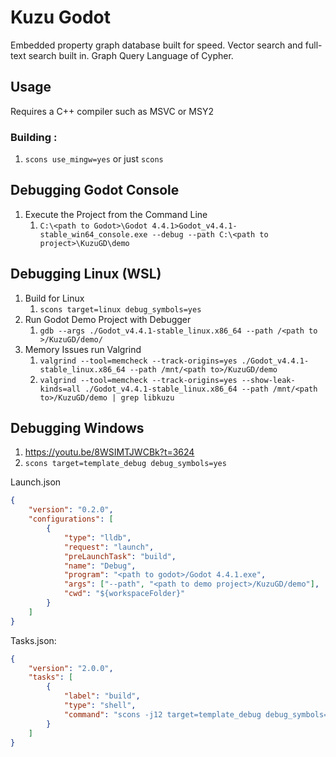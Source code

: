# Kuzu Godot

Embedded property graph database built for speed. Vector search and full-text search built in. Graph Query Language of Cypher.

## Usage

Requires a C++ compiler such as MSVC or MSY2

### Building :

1. `scons use_mingw=yes` or just `scons`

## Debugging Godot Console

1. Execute the Project from the Command Line
   1. `C:\<path to Godot>\Godot 4.4.1>Godot_v4.4.1-stable_win64_console.exe --debug --path C:\<path to project>\KuzuGD\demo`

## Debugging Linux (WSL)

1. Build for Linux
   1. `scons target=linux debug_symbols=yes`
1. Run Godot Demo Project with Debugger
   1. `gdb --args ./Godot_v4.4.1-stable_linux.x86_64 --path /<path to >/KuzuGD/demo/`
1. Memory Issues run Valgrind
   1. `valgrind --tool=memcheck --track-origins=yes ./Godot_v4.4.1-stable_linux.x86_64 --path /mnt/<path to>/KuzuGD/demo`
   1. `valgrind --tool=memcheck --track-origins=yes --show-leak-kinds=all ./Godot_v4.4.1-stable_linux.x86_64 --path /mnt/<path to>/KuzuGD/demo | grep libkuzu`

## Debugging Windows

1. https://youtu.be/8WSIMTJWCBk?t=3624
1. `scons target=template_debug debug_symbols=yes`

Launch.json

```json
{
	"version": "0.2.0",
	"configurations": [
		{
			"type": "lldb",
			"request": "launch",
			"preLaunchTask": "build",
			"name": "Debug",
			"program": "<path to godot>/Godot 4.4.1.exe",
			"args": ["--path", "<path to demo project>/KuzuGD/demo"],
			"cwd": "${workspaceFolder}"
		}
	]
}
```

Tasks.json:

```json
{
	"version": "2.0.0",
	"tasks": [
		{
			"label": "build",
			"type": "shell",
			"command": "scons -j12 target=template_debug debug_symbols=yes"
		}
	]
}
```
